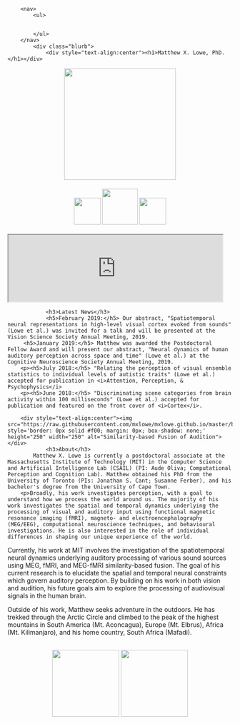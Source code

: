 <html>
	<head>
		<br>
		<br>
		<title>Matthew X. Lowe</title> 
	</head>
	<body>

		<nav>
    		<ul>
        		
        	
    		</ul>
		</nav>
    		<div class="blurb">
        		<div style="text-align:center"><h1>Matthew X. Lowe, PhD.</h1></div>


<div style="text-align:center"><img src="https://raw.githubusercontent.com/mxlowe/mxlowe.github.io/master/portrait.png" style='border: 0px solid #f00; margin: 0px; box-shadow: none;' height="250" width="250"></div>
<div style="text-align:center"><p><h4><a href="https://scholar.google.ca/citations?user=aTRL1HMAAAAJ&hl=en"><img src="https://upload.wikimedia.org/wikipedia/commons/a/a9/Google_Scholar_logo_2015.PNG" style='border: 0px solid #f00; margin: 0px; box-shadow: none;' height="60" width="auto"></a> <a href="https://www.researchgate.net/profile/Matthew_Lowe7"><img src="http://www.readex.eu/wp-content/uploads/2017/05/RG_square_green.png" style='border: 0px solid #f00; margin: 0px; box-shadow: none;' height="80" width="auto"></a> <a href="mailto:mxlowe@mit.edu"><img src="https://upload.wikimedia.org/wikipedia/commons/4/4e/Gmail_Icon.png" style='border: 0px solid #f00; margin: 0px; box-shadow: none;' height="60" width="auto"></a></h4></p></div>

<iframe src="https://drive.google.com/file/d/1UNuxx6tTuQvNsynCyL_2rB4bhm-7MyFm/view?usp=sharing" width="480"></iframe>



				<h3>Latest News</h3>
				<h5>February 2019:</h5> Our abstract, "Spatiotemporal neural representations in high-level visual cortex evoked from sounds" (Lowe et al.) was invited for a talk and will be presented at the Vision Science Society Annual Meeting, 2019.
		 <h5>January 2019:</h5> Matthew was awarded the Postdoctoral Fellow Award and will present our abstract, "Neural dynamics of human auditory perception across space and time" (Lowe et al.) at the Cognitive Neuroscience Society Annual Meeting, 2019.
		<p><h5>July 2018:</h5> "Relating the perception of visual ensemble statistics to individual levels of autistic traits" (Lowe et al.) accepted for publication in <i>Attention, Perception, & Psychophysics</i>
		<p><h5>June 2018:</h5> "Discriminating scene categories from brain activity within 100 milliseconds" (Lowe et al.) accepted for publication and featured on the front cover of <i>Cortex</i>.	
		
		<div style="text-align:center"><img src="https://raw.githubusercontent.com/mxlowe/mxlowe.github.io/master/brain_trans.gif" style='border: 0px solid #f00; margin: 0px; box-shadow: none;' height="250" width="250" alt="Similarity-based Fusion of Audition"></div>
				<h3>About</h3> 
    		Matthew X. Lowe is currently a postdoctoral associate at the Massachusetts Institute of Technology (MIT) in the Computer Science and Artificial Intelligence Lab (CSAIL) (PI: Aude Oliva; Computational Perception and Cognition Lab). Matthew obtained his PhD from the University of Toronto (PIs: Jonathan S. Cant; Susanne Ferber), and his bachelor's degree from the University of Cape Town. 
		<p>Broadly, his work investigates perception, with a goal to understand how we process the world around us. The majority of his work investigates the spatial and temporal dynamics underlying the processing of visual and auditory input using functional magnetic resonance imaging (fMRI), magneto- and electroencephalography (MEG/EEG), computational neuroscience techniques, and behavioural investigations. He is also interested in the role of individual differences in shaping our unique experience of the world.

<p>Currently, his work at MIT involves the investigation of the spatiotemporal neural dynamics underlying auditory processing of various sound sources using MEG, fMRI, and MEG-fMRI similarity-based fusion. The goal of his current research is to elucidate the spatial and temporal neural constraints which govern auditory perception. By building on his work in both vision and audition, his future goals aim to explore the processing of audiovisual signals in the human brain. </p>
		
<p>Outside of his work, Matthew seeks adventure in the outdoors. He has trekked through the Arctic Circle and climbed to the peak of the highest mountains in South America (Mt. Aconcagua), Europe (Mt. Elbrus), Africa (Mt. Kilimanjaro), and his home country, South Africa (Mafadi).</p>

<br>


<div style="text-align:center"><img src="https://raw.githubusercontent.com/mxlowe/mxlowe.github.io/master/mit_logo.png" style='border: 0px solid #f00; margin: 0px; box-shadow: none;' height="150" width="150"> <img src="https://raw.githubusercontent.com/mxlowe/mxlowe.github.io/master/csail_logo.png" style='border: 0px solid #f00; margin: 0px; box-shadow: none;' height="150" width="150"></div>
		<footer> 
		</footer> 

  
